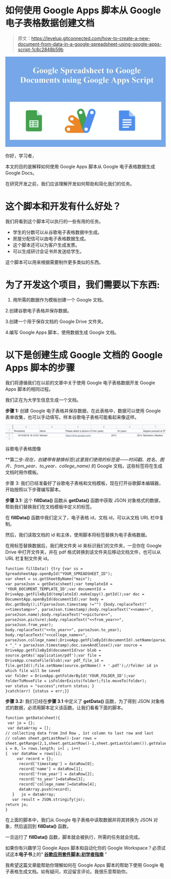 # 如何使用 Google Apps 脚本从 Google 电子表格数据创建文档

> 原文：<https://levelup.gitconnected.com/how-to-create-a-new-document-from-data-in-a-google-spreadsheet-using-google-apps-script-1c8c2848b59b>

![](img/d0c43af9a16fd2c69937889e43a6a87b.png)

你好，学习者，

本文的目的是解释如何使用 Google Apps 脚本从 Google 电子表格数据生成 Google Docs。

在研究开发之前，我们应该理解开发如何帮助和简化我们的任务。

# 这个脚本和开发有什么好处？

我们将看到这个脚本可以执行的一些有用的任务。

*   学生的分数可以从谷歌电子表格数据中生成。
*   房屋分配信可以由电子表格数据生成。
*   这个脚本还可以为客户生成发票。
*   可以生成研讨会证书并发送给学生。

这个脚本可以用来根据需要制作更多类似的东西。

# 为了开发这个项目，我们需要以下东西:

1.  用所需的数据作为模板创建一个 Google 文档。

2.创建谷歌电子表格并保存数据。

3.创建一个用于保存文档的 Google Drive 文件夹。

4.编写 Google Apps 脚本，使用数据生成 Google 文档。

# 以下是创建生成 Google 文档的 Google Apps 脚本的步骤

我们将遵循我们在以前的文章中关于使用 Google 电子表格数据开发 Google Apps 脚本的相同过程。

我们正在为大学生信息生成一个文档。

**步骤 1:** 创建 Google 电子表格并保存数据，在此表格中，数据可以使用 Google 表单收集，也可以手动填写。样本谷歌电子表格可能看起来像这样。

![](img/76a8c1fd4cb74d37053c4919c83d4469.png)

谷歌电子表格图像

**第二步:**现在，创建带有替换标签*(这里我们使用的标签是——时间戳、姓名、图片、from_year、to_year、college_name)* 的 Google 文档，这些标签将在生成文档时用作模板。

步骤 3: 我们已经准备好了谷歌电子表格和文档模板，现在打开谷歌脚本编辑器，开始按照以下步骤编写脚本。

**步骤 3.1:** 这个 **fillData()** 函数从 **getData()** 函数中获取 JSON 对象格式的数据，帮助我们替换我们在文档模板中定义的标签。

在 **fillData()** 函数中我们定义了，电子表格 id，文档 id，可以从文档 URL 栏中复制。

然后，我们读取文档的 id 和主体，使用脚本将标签替换为电子表格数据。

在用标签替换数据后，我们用文件夹 id 来标识我们的文件夹，一旦你在 Google Drive 中打开文件夹，并在 pdf 格式转换到该文件夹后移动文档文件，也可以从 URL 栏复制文件夹 id。

```
function fillData() {try {var ss = SpreadsheetApp.openById("YOUR_SPREADSHEET_ID");
var sheet = ss.getSheetByName("main");
var parseJson = getData(sheet);var templateId = 'YOUR_DOCUMENT_TEMPLATE_ID';var documentId = DriveApp.getFileById(templateId).makeCopy().getId();var doc = DocumentApp.openById(documentId);var body = doc.getBody();if(parseJson.timestamp !="") {body.replaceText("<<timestamp>>", parseJson.timestamp);body.replaceText("<<name>>", parseJson.name);body.replaceText("<<picture>>", parseJson.picture);body.replaceText("<<from_year>>", parseJson.from_year);
body.replaceText("<<to_year>>", parseJson.to_year);
body.replaceText("<<college_name>>", parseJson.college_name);DriveApp.getFileById(documentId).setName(parseJson.name + "_" + parseJson.timestamp);doc.saveAndClose();var source = DriveApp.getFileById(documentId)var blob = source.getAs('application/pdf');var file = DriveApp.createFile(blob);var pdf_file_id = file.getId();file.setName(source.getName() + '.pdf');//folder id in which file will be saved
var folder = DriveApp.getFolderById('YOUR_FOLDER_ID');var folderToMoveFile = isFolderExists(folder);file.moveTo(folder);
var status = "success";return status; }
}catch(err) {status = err;}}
```

**步骤 3.2:** 我们已经在**步骤 3.1** 中定义了 **getData()** 函数，为了得到 JSON 对象格式的数据，必须用脚本定义该函数。让我们看看下面的脚本。

```
function getData(sheet){  
 var jo = {};  
 var dataArray = [];
// collecting data from 2nd Row , 1st column to last row and last    // column sheet.getLastRow()-1var rows = sheet.getRange(2,1,sheet.getLastRow()-1,sheet.getLastColumn()).getValues();for(var i = 0, l= rows.length; i<l ; i++)
{  var dataRow = rows[i];
     var record = {};
      record['timestamp'] = dataRow[0];
      record['name'] = dataRow[1];
      record['from_year'] = dataRow[2];
      record['to_year']=dataRow[3];
      record['college_name']=dataRow[4];
      dataArray.push(record);
   }   jo = dataArray;
   var result = JSON.stringify(jo);
return jo;
}
```

在上面的脚本中，我们从 Google 电子表格中读取数据并将其转换为 JSON 对象，然后返回到 **fillData()** 函数。

一旦运行了 **fillData()** 函数，脚本就会被执行，所需的任务就会完成。

如果你有兴趣学习 Google Apps 脚本和自动化你的 Google Workspace？必须试试这本**电子书**上的“ [**谷歌应用套件脚本:初学者指南**](https://www.amazon.com/dp/B0BTJC9X5R) ”

我希望这篇文章能帮助你理解如何在 Google Apps 脚本的帮助下使用 Google 电子表格生成文档。如有疑问，欢迎留言评论。我很乐意帮助你。